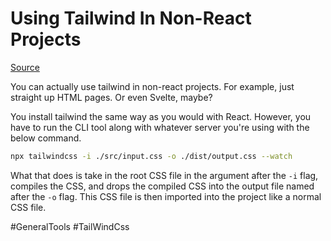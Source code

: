 # Using Tailwind In Non-React Projects

[Source](https://tailwindcss.com/docs/installation)

You can actually use tailwind in non-react projects. For example, just straight up HTML pages. Or even Svelte, maybe?

You install tailwind the same way as you would with React. However, you have to run the CLI tool along with whatever server you're using with the below command.

```bash
npx tailwindcss -i ./src/input.css -o ./dist/output.css --watch
```

What that does is take in the root CSS file in the argument after the `-i` flag, compiles the CSS, and drops the compiled CSS into the output file named after the `-o` flag. This CSS file is then imported into the project like a normal CSS file. 

#GeneralTools 
	#TailWindCss 
